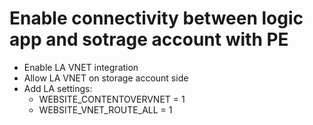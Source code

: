 # Enable connectivity between logic app and sotrage account with PE

- Enable LA VNET integration
- Allow LA VNET on storage account side
- Add LA settings:
  - WEBSITE_CONTENTOVERVNET = 1
  - WEBSITE_VNET_ROUTE_ALL = 1
